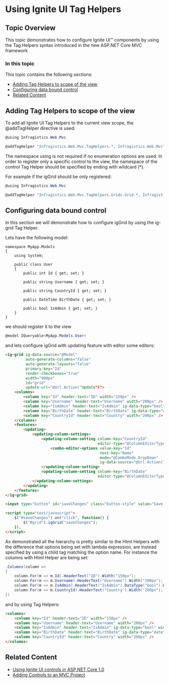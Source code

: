 <!--
|metadata|
{
    "fileName": "tag-helpers",
    "controlName": "",
    "tags": ["ASP.NET MVC","Getting Started", "TagHelpers"]
}
|metadata|
-->

# Using Ignite UI Tag Helpers

## Topic Overview

This topic demonstrates how to configure Ignite UI™ components by using the Tag Helpers syntax introduced in the new ASP.NET Core MVC framework

### In this topic

This topic contains the following sections:

-   [Adding Tag Helpers to scope of the view](#addtaghelper)
-   [Configuring data bound control](#control-configuration)
-   [Related Content](#related)

## <a id="addtaghelper"></a> Adding Tag Helpers to scope of the view

To add all Ignite UI Tag Helpers to the current view scope, the @addTagHelper directive is used:

```csharp
@using Infragistics.Web.Mvc

@addTagHelper "Infragistics.Web.Mvc.TagHelpers.*, Infragistics.Web.Mvc"
```

The namespace using is not required if no enumeration options are used. 
In order to register only a specific control to the view, the namespace of the control Tag Helper should be specified by ending with wildcard (*).

For example if the igGrid should be only registered:

```csharp
@using Infragistics.Web.Mvc

@addTagHelper "Infragistics.Web.Mvc.TagHelpers.Grids.Grid.*, Infragistics.Web.Mvc"
```

## <a id="control-configuration"></a> Configuring data bound control

In this section we will demonstrate how to configure igGrid by using the ig-grid Tag Helper.

Lets have the following model:

```
namespace MyApp.Models
{
    using System;
 
    public class User
    {
        public int Id { get; set; }

        public string Username { get; set; }

        public string CountryId { get; set; }

        public DateTime BirthDate { get; set; }

        public bool IsAdmin { get; set; }
    }
}
```
we should register it to the view

```csharp
@model IQueryable<MyApp.Models.User>
```

and lets configure igGrid with updating feature with editor some editors:

```html
<ig-grid ig-data-source="@Model"
         auto-generate-columns="false"
         auto-generate-layouts="false"
         primary-key="Id"
         render-checkboxes="true" 
         width="900px"
         id="grid"
         update-url="@Url.Action("Update")">
    <columns>
        <column key="Id" header-text="ID" width="150px" />
        <column key="Username" header-text="Username" width="200px" />
        <column key="IsAdmin" header-text="IsAdmin" ig-data-type="bool" width="200px" />
        <column key="BirthDate" header-text="BirthDate" ig-data-type="date" width="100px" />
        <column key="CountryId" header-text="Country" width="200px" />
    </columns>
    <features>
        <updating>
            <updating-column-settings>
                <updating-column-setting column-key="CountryId" 
                                         editor-type="@ColumnEditorType.Combo">
                    <combo-editor-options value-key="Id"
                                          text-key="Name"
                                          mode="@ComboMode.DropDown"
                                          ig-data-source="@Url.Action("Countries")" />
                </updating-column-setting>
                <updating-column-setting column-key="BirthDate"
                                         editor-type="@ColumnEditorType.DatePicker" />
            </updating-column-settings>
        </updating>
    </features>
</ig-grid>

<input type="button" id="saveChanges" class="button-style" value="Save Changes" />

<script type="text/javascript">
    $("#saveChanges").on("click", function() {
        $("#grid").igGrid("saveChanges");
    });
</script>
```

As demonstrated all the hierarchy is pretty similar to the Html Helpers with the difference that options being set
with lambda expression, are instead specified by using a child tag matching the option name. 
For instance the columns with Html Helper are being set:

```csharp
.Columns(column =>
{
	column.For(m => m.Id).HeaderText("ID").Width("150px");
	column.For(m => m.Username).HeaderText("Username").Width("200px");
	column.For(m => m.IsAdmin).HeaderText("IsAdmin").DataType("bool").Width("200px");
	column.For(m => m.CountryId).HeaderText("Country").Width("200px");
})
```

and by using Tag Helpers:

```html
<columns>
	<column key="Id" header-text="ID" width="150px" />
	<column key="Username" header-text="Username" width="200px" />
	<column key="IsAdmin" header-text="IsAdmin" ig-data-type="bool" width="200px" />
	<column key="BirthDate" header-text="BirthDate" ig-data-type="date" width="100px" />
	<column key="CountryId" header-text="Country" width="200px" />
</columns>
```

## <a id="related"></a> Related Content
- [Using Ignite UI controls in ASP.NET Core 1.0](Using-IgniteUI-Controls-in-ASP.NET-Core-1.0-project.html)
- [Adding Controls to an MVC Project](Adding-NetAdvantage-Controls-to-an-MVC-Project.html)